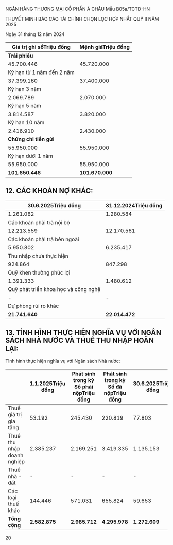 


NGÂN HÀNG THƯƠNG MẠI CỔ PHẦN Á CHÂU
Mẫu B05a/TCTD-HN

THUYẾT MINH BÁO CÁO TÀI CHÍNH CHỌN LỌC HỢP NHẤT
QUÝ II NĂM 2025

Ngày 31 tháng 12 năm 2024

| Giá trị ghi sổTriệu đồng  | Mệnh giáTriệu đồng |
| ------------------------- | ------------------ |
| **Trái phiếu**            |                    |
| 45.700.446                | 45.720.000         |
| Kỳ hạn từ 1 năm đến 2 năm |                    |
| 37.399.160                | 37.400.000         |
| Kỳ hạn 3 năm              |                    |
| 2.069.789                 | 2.070.000          |
| Kỳ hạn 5 năm              |                    |
| 3.814.587                 | 3.820.000          |
| Kỳ hạn 10 năm             |                    |
| 2.416.910                 | 2.430.000          |
| **Chứng chỉ tiền gửi**    |                    |
| 55.950.000                | 55.950.000         |
| Kỳ hạn dưới 1 năm         |                    |
| 55.950.000                | 55.950.000         |
| **101.650.446**           | **101.670.000**    |


## 12. CÁC KHOẢN NỢ KHÁC:

| 30.6.2025Triệu đồng                  | 31.12.2024Triệu đồng |
| ------------------------------------ | -------------------- |
| 1.261.082                            | 1.280.584            |
| Các khoản phải trả nội bộ            |                      |
| 12.213.559                           | 12.170.561           |
| Các khoản phải trả bên ngoài         |                      |
| 5.950.802                            | 6.235.417            |
| Thu nhập chưa thực hiện              |                      |
| 924.864                              | 847.298              |
| Quỹ khen thưởng phúc lợi             |                      |
| 1.391.333                            | 1.480.612            |
| Quỹ phát triển khoa học và công nghệ |                      |
| -                                    | -                    |
| Dự phòng rủi ro khác                 |                      |
| **21.741.640**                       | **22.014.472**       |


## 13. TÌNH HÌNH THỰC HIỆN NGHĨA VỤ VỚI NGÂN SÁCH NHÀ NƯỚC VÀ THUẾ THU NHẬP HOÃN LẠI:

Tình hình thực hiện nghĩa vụ với Ngân sách Nhà nước:

|                            | 1.1.2025Triệu đồng | Phát sinh trong kỳ<br/>Số phải nộpTriệu đồng | Phát sinh trong kỳ<br/>Số đã nộpTriệu đồng | 30.6.2025Triệu đồng |
| -------------------------- | ------------------ | -------------------------------------------- | ------------------------------------------ | ------------------- |
| Thuế giá trị gia tăng      | 53.192             | 245.430                                      | 220.819                                    | 77.803              |
| Thuế thu nhập doanh nghiệp | 2.385.237          | 2.169.251                                    | 3.419.335                                  | 1.135.153           |
| Thuế nhà - đất             | -                  | -                                            | -                                          | -                   |
| Các loại thuế khác         | 144.446            | 571.031                                      | 655.824                                    | 59.653              |
| **Tổng cộng**              | **2.582.875**      | **2.985.712**                                | **4.295.978**                              | **1.272.609**       |


20
